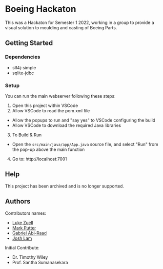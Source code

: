 # Boeing Hackaton
This was a Hackaton for Semester 1 2022, working in a group to provide a visual solution to moulding and casting of Boeing Parts.

## Getting Started
   
### Dependencies

- slf4j-simple
- sqlite-jdbc


### Setup

You can run the main webserver following these steps:
1. Open this project within VSCode
2. Allow VSCode to read the pom.xml file
 - Allow the popups to run and "say yes" to VSCode configuring the build
 - Allow VSCode to download the required Java libraries
3. To Build & Run
 - Open the ``src/main/java/app/App.java`` source file, and select "Run" from the pop-up above the main function
4. Go to: http://localhost:7001

## Help

This project has been archived and is no longer supported.

## Authors

Contributors names:
- [Luke Zuell](https://github.com/LukeZuell)
- [Mark Putter](https://github.com/Mark-Putter)
- [Gabriel Abi-Raad](https://github.com/gabrielabiraad)
- [Josh Lam](https://github.com/JoshLam168)

Initial Contribute:
- Dr. Timothy Wiley
- Prof. Santha Sumanasekara






